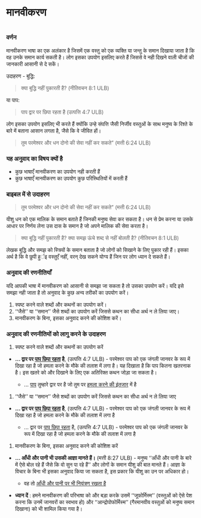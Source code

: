 # मानवीकरण

 #

### वर्णन

मानवीकरण भाषा का एक अलंकार है जिसमें एक वस्तु को एक व्यक्ति या जन्तु के समान दिखाया जाता है कि वह उनके समान कार्य सकती है। लोग इसका उपयोग इसलिए करते हैं जिससे वे नही दिखने वाली चीजों की जानकारी आसानी से दे सकें। 

उदाहरण - बुद्धि:

>क्या बुद्धि नहीं पुकारती है? (नीतिवचन 8:1 ULB)

या पाप:

>पाप द्वार पर छिपा रहता है (उत्पत्ति 4:7 ULB)

लोग इसका उपयोग इसलिए भी करते हैं क्योंकि उन्हे संपत्ति जैसी निर्जीव वस्तुओं के साथ मनुष्य के रिश्ते के बारे में बताना आसान लगता है, जैसे कि वे जीवित हों।

>तुम परमेश्वर और धन दोनो की सेवा नहीं कर सकते” (मत्ती 6:24 ULB)

### यह अनुवाद का विषय क्यों है

* कुछ भाषाएँ मानवीकरण का उपयोग नही करती हैं
* कुछ भाषाएँ मानवीकरण का उपयोग कुछ परिस्थितियों में करती हैं

### बाइबल में से उदाहरण

>तुम परमेश्वर और धन दोनो की सेवा नहीं कर सकते” (मत्ती 6:24 ULB)

यीशु धन को एक मालिक के समान बताते हैं जिनकी मनुष्य सेवा कर सकता है। धन से प्रेम करना या उसके आधार पर निर्णय लेना उस दास के समान है जो अपने मालिक की सेवा करता है।

> क्या बुद्धि नहीं पुकारती है? क्या समझ ऊंचे शब्द से नहीं बोलती है? (नीतिवचन 8:1 ULB)

लेखक बुद्धि और समझ को स्त्रियों के समान बताता है जो लोगों को सिखाने के लिए पुकार रही हैं। इसका अर्थ है कि वे छुपी हुर्इ वस्तुएँ नहीं, वरन् देख सकने योग्य हैं जिन पर लोग ध्यान दे सकते हैं।

### अनुवाद की रणनीतियाँ

यदि आपकी भाषा में मानवीकरण को आसानी से समझा जा सकता है तो उसका उपयोग करें। यदि इसे समझा नही जाता है तो अनुवाद के कुछ अन्य तरीकों का उपयोग करें।

1. स्पष्ट करने वाले शब्दों और कथनों का उपयोग करें।
1. ‘‘जैसे’’ या ‘‘समान’’ जैसे शब्दों का उपयोग करें जिससे कथन का सीधा अर्थ न ले लिया जाए। 
1. मानवीकरण के बिना, इसका अनुवाद करने की कोशिश करें।

### अनुवाद की रणनीतियों को लागु करने के उदाहरण

1. स्पष्ट करने वाले शब्दों और कथनों का उपयोग करें

* **... द्वार पर <u>पाप छिपा रहता</u> है**, (उत्पत्ति 4:7 ULB) - परमेश्वर पाप को एक जंगली जानवर के रूप में दिखा रहा है जो हमला करने के मौके की तलाश में लगा है। यह दिखाता है कि पाप कितना खतरनाक है। इस खतरे को और दिखाने के लिए एक अतिरिक्त कथन जोड़ा जा सकता है। 

	* ... <u>पाप</u> तुम्हारे द्वार पर है जो तुम पर <u>हमला करने की इंतजार</u> में है

1. ‘‘जैसे’’ या ‘‘समान’’ जैसे शब्दों का उपयोग करें जिससे कथन का सीधा अर्थ न ले लिया जाए

* **... द्वार पर <u>पाप छिपा रहता</u> है**, (उत्पत्ति 4:7 ULB) - परमेश्वर पाप को एक जंगली जानवर के रूप में दिखा रहा है जो हमला करने के मौके की तलाश में लगा है

	* ... द्वार पर <u>पाप छिपा रहता</u> है, (उत्पत्ति 4:7 ULB) - परमेश्वर पाप को एक जंगली जानवर के रूप में दिखा रहा है जो हमला करने के मौके की तलाश में लगा है

1. मानवीकरण के बिना, इसका अनुवाद करने की कोशिश करें

* **... आँधी और पानी भी उसकी आज्ञा मानते हैं।** (मत्ती 8:27 ULB) - मनुष्य ‘‘आँधी और पानी के बारे में ऐसे बोल रहे हैं जैसे कि वो सुन पा रहे हैं’’ और लोगों के समान यीशु की बात मानते हैं। आज्ञा के विचार के बिना भी इसका अनुवाद किया जा सकता है, इस प्रकार कि यीशु का उन पर अधिकार हो।

	* वह तो <u>आँधी और पानी पर भी नियंत्रण रखता है</u>

* **ध्यान दें** : हमने मानवीकरण की परिभाषा को और बड़ा करके उसमें ‘‘जूफोर्मिस्म’’ (वस्तुओं को ऐसे पेश करना कि उनमें जानवरों का स्वभाव हो) और ‘‘आन्द्रोपोफोर्मिस्म’’ (गैरमानवीय वस्तुओं को मनुष्य समान दिखाना) को भी शामिल किया गया है।
